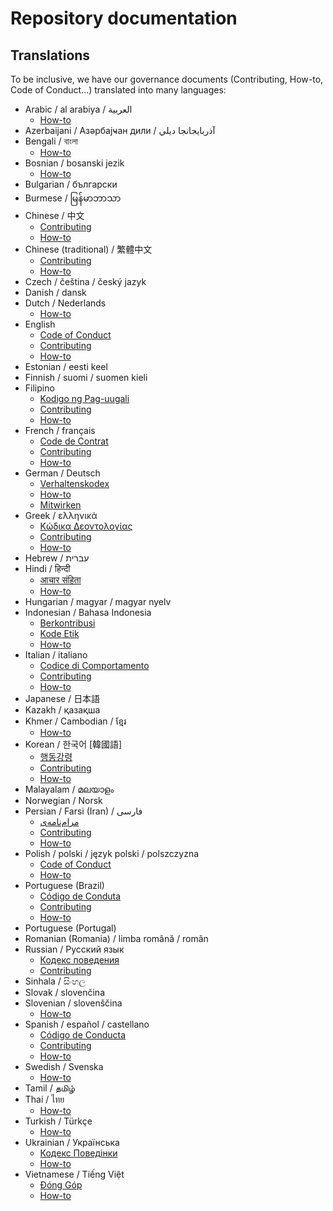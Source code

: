 # Repository documentation

## Translations

To be inclusive, we have our governance documents (Contributing, How-to, Code of Conduct...) translated into many languages:

- Arabic / al arabiya / العربية
  - [How-to](HOWTO-ar.md)
- Azerbaijani / Азәрбајҹан дили / آذربايجانجا ديلي
- Bengali / বাংলা
  - [How-to](HOWTO-bn.md)
- Bosnian / bosanski jezik
  - [How-to](HOWTO-bs.md)
- Bulgarian / български
- Burmese / မြန်မာဘာသာ
- Chinese / 中文
  - [Contributing](CONTRIBUTING-zh.md)
  - [How-to](HOWTO-zh.md)
- Chinese (traditional) / 繁體中文
  - [Contributing](CONTRIBUTING-zh_TW.md)
  - [How-to](HOWTO-zh_TW.md)
- Czech / čeština / český jazyk
- Danish / dansk
- Dutch / Nederlands
  - [How-to](HOWTO-nl.md)
- English
  - [Code of Conduct](CODE_OF_CONDUCT.md)
  - [Contributing](CONTRIBUTING.md)
  - [How-to](HOWTO.md)
- Estonian / eesti keel
- Finnish / suomi / suomen kieli
- Filipino
  - [Kodigo ng Pag-uugali](CODE_OF_CONDUCT-fil.md)
  - [Contributing](CONTRIBUTING-fil.md)
  - [How-to](HOWTO-fil.md)
- French / français
  - [Code de Contrat](CODE_OF_CONDUCT-fr.md)
  - [Contributing](CONTRIBUTING-fr.md)
  - [How-to](HOWTO-fr.md)
- German / Deutsch
  - [Verhaltenskodex](CODE_OF_CONDUCT-de.md)
  - [How-to](HOWTO-de.md)
  - [Mitwirken](CONTRIBUTING-de.md)
- Greek / ελληνικά
  - [Κώδικα Δεοντολογίας](CODE_OF_CONDUCT-el.md)
  - [Contributing](CONTRIBUTING-el.md)
  - [How-to](HOWTO-el.md)
- Hebrew / עברית
- Hindi / हिन्दी
  - [आचार संहिता](CODE_OF_CONDUCT-hi.md)
  - [How-to](HOWTO-hi.md)
- Hungarian / magyar / magyar nyelv
- Indonesian / Bahasa Indonesia
  - [Berkontribusi](CONTRIBUTING-id.md)
  - [Kode Etik](CODE_OF_CONDUCT-id.md)
  - [How-to](HOWTO-id.md)
- Italian / italiano
  - [Codice di Comportamento](CODE_OF_CONDUCT-it.md)
  - [Contributing](CONTRIBUTING-it.md)
  - [How-to](HOWTO-it.md)
- Japanese / 日本語
- Kazakh / қазақша
- Khmer / Cambodian / ខ្មែរ
  - [How-to](HOWTO-km.md)
- Korean / 한국어 [韓國語]
  - [행동강령](CODE_OF_CONDUCT-ko.md)
  - [Contributing](CONTRIBUTING-ko.md)
  - [How-to](HOWTO-ko.md)
- Malayalam / മലയാളം
- Norwegian / Norsk
- Persian / Farsi (Iran) / فارسى
  - [مرام‌نامه‌ی](CODE_OF_CONDUCT-fa_IR.md)
  - [Contributing](CONTRIBUTING-fa_IR.md)
  - [How-to](HOWTO-fa_IR.md)
- Polish / polski / język polski / polszczyzna
  - [Code of Conduct](CODE_OF_CONDUCT-pl.md)
  - [How-to](HOWTO-pl.md)
- Portuguese (Brazil)
  - [Código de Conduta](CODE_OF_CONDUCT-pt_BR.md)
  - [Contributing](CONTRIBUTING-pt_BR.md)
  - [How-to](HOWTO-pt_BR.md)
- Portuguese (Portugal)
- Romanian (Romania) / limba română / român
- Russian / Русский язык
  - [Кодекс поведения](CODE_OF_CONDUCT-ru.md)
  - [Contributing](CONTRIBUTING-ru.md)
- Sinhala / සිංහල
- Slovak / slovenčina
- Slovenian / slovenščina
  - [How-to](HOWTO-sl.md)
- Spanish / español / castellano
  - [Código de Conducta](CODE_OF_CONDUCT-es.md)
  - [Contributing](CONTRIBUTING-es.md)
  - [How-to](HOWTO-es.md)
- Swedish / Svenska
  - [How-to](HOWTO-sv.md)
- Tamil / தமிழ்
- Thai / ไทย
  - [How-to](HOWTO-th.md)
- Turkish / Türkçe
  - [How-to](HOWTO-tr.md)
- Ukrainian / Українська
  - [Кодекс Поведінки](CODE_OF_CONDUCT-uk.md)
  - [How-to](HOWTO-uk.md)
- Vietnamese / Tiếng Việt
  - [Đóng Góp](CONTRIBUTING-vi.md)
  - [How-to](HOWTO-vi.md)
